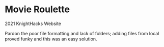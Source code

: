 # Movie Roulette

2021 KnightHacks Website


Pardon the poor file formatting and lack of folders; adding files from local proved funky and this was an easy solution. 
